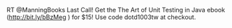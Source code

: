 <!--
id: 1241897731
link: http://kevinisom.info/post/1241897731/rt-manningbooks-last-call-get-the-the-art-of
slug: rt-manningbooks-last-call-get-the-the-art-of
date: Mon Oct 04 2010 23:59:18 GMT+1300 (NZDT)
raw: {"blog_name":"kevinisom","id":1241897731,"post_url":"http://kevinisom.info/post/1241897731/rt-manningbooks-last-call-get-the-the-art-of","slug":"rt-manningbooks-last-call-get-the-the-art-of","type":"text","date":"2010-10-04 10:59:18 GMT","timestamp":1286189958,"state":"published","format":"html","reblog_key":"U2hCqZOO","tags":[],"short_url":"http://tmblr.co/Zw68Yy1A1Ti3","highlighted":[],"feed_item":"http://twitter.com/kev_nz/statuses/26318915221","from_feed_id":"650289","note_count":0,"title":null,"body":"<p>RT @ManningBooks Last Call! Get the The Art of Unit Testing in Java ebook (<a href=\"http://bit.ly/bBzMeg\" target=\"_blank\">http://bit.ly/bBzMeg</a> ) for $15! Use code dotd1003tw at checkout.</p>"}
publish: 2010-10-04
tags: 
title: null
-->


RT @ManningBooks Last Call! Get the The Art of Unit Testing in Java
ebook (<http://bit.ly/bBzMeg> ) for \$15! Use code dotd1003tw at
checkout.


